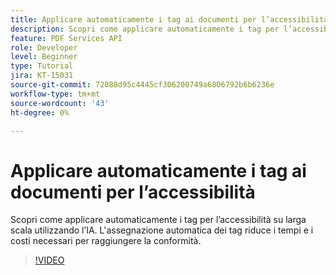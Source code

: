 ```yaml
---
title: Applicare automaticamente i tag ai documenti per l’accessibilità
description: Scopri come applicare automaticamente i tag per l’accessibilità su larga scala utilizzando l’IA
feature: PDF Services API
role: Developer
level: Beginner
type: Tutorial
jira: KT-15031
source-git-commit: 72088d95c4445cf306200749a6806792b6b6236e
workflow-type: tm+mt
source-wordcount: '43'
ht-degree: 0%

---
```


# Applicare automaticamente i tag ai documenti per l’accessibilità

Scopri come applicare automaticamente i tag per l’accessibilità su larga scala utilizzando l’IA. L&#39;assegnazione automatica dei tag riduce i tempi e i costi necessari per raggiungere la conformità.

>[!VIDEO](https://video.tv.adobe.com/v/3428310?hidetitle=true)

